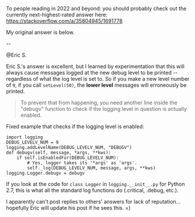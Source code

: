 To people reading in 2022 and beyond: you should probably check out the currently next-highest-rated answer here: https://stackoverflow.com/a/35804945/1691778

My original answer is below.

--

@Eric S.

Eric S.'s answer is excellent, but I learned by experimentation that this will always cause messages logged at the new debug level to be printed -- regardless of what the log level is set to. So if you make a new level number of `9`, if you call `setLevel(50)`, the **lower level** messages will erroneously be printed. 
> To prevent that from happening, you need another line inside the "debugv" function to check if the logging level in question is actually enabled.

Fixed example that checks if the logging level is enabled:

    import logging
    DEBUG_LEVELV_NUM = 9 
    logging.addLevelName(DEBUG_LEVELV_NUM, "DEBUGV")
    def debugv(self, message, *args, **kws):
        if self.isEnabledFor(DEBUG_LEVELV_NUM):
            # Yes, logger takes its '*args' as 'args'.
            self._log(DEBUG_LEVELV_NUM, message, args, **kws) 
    logging.Logger.debugv = debugv


If you look at the code for `class Logger` in `logging.__init__.py` for Python 2.7, this is what all the standard log functions do (.critical, .debug, etc.).

I apparently can't post replies to others' answers for lack of reputation... hopefully Eric will update his post if he sees this. =)